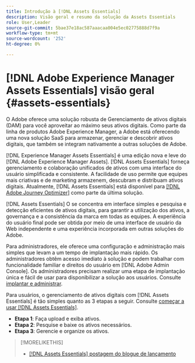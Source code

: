 ```yaml
---
title: Introdução à [!DNL Assets Essentials]
description: Visão geral e resumo da solução da Assets Essentials
role: User,Leader
source-git-commit: 5bae37e18ac587aaacaa004e5ec02775888d7f9a
workflow-type: tm+mt
source-wordcount: '252'
ht-degree: 0%

---
```


# [!DNL Adobe Experience Manager Assets Essentials] visão geral {#assets-essentials}

<!-- TBD: Update this banner to remove Beta label. 
![Banner image for beta docs](assets/do-not-localize/banner-image-beta-docs.png)
-->

O Adobe oferece uma solução robusta de Gerenciamento de ativos digitais (DAM) para você aproveitar ao máximo seus ativos digitais. Como parte da linha de produtos Adobe Experience Manager, a Adobe está oferecendo uma nova solução SaaS para armazenar, gerenciar e descobrir ativos digitais, que também se integram nativamente a outras soluções de Adobe.

[!DNL Experience Manager Assets Essentials] é uma edição nova e leve do  [!DNL Adobe Experience Manager Assets]. [!DNL Assets Essentials] forneça gerenciamento e colaboração unificados de ativos com uma interface do usuário simplificada e consistente. A facilidade de uso permite que equipes mais criativas e de marketing armazenem, descubram e distribuam ativos digitais. Atualmente, [!DNL Assets Essentials] está disponível para [[!DNL Adobe Journey Optimizer]](https://experienceleague.adobe.com/docs/journey-optimizer/using/ajo-home.html) como parte da última solução.

[!DNL Assets Essentials] O se concentra em interface simples e pesquisa e detecção eficientes de ativos digitais, para garantir a utilização dos ativos, a governança e a consistência da marca em todas as equipes. A experiência do usuário final pode ser obtida por meio de uma interface de usuário da Web independente e uma experiência incorporada em outras soluções do Adobe.

Para administradores, ele oferece uma configuração e administração mais simples que levam a um tempo de implantação mais rápido. Os administradores obtêm acesso imediato à solução e podem trabalhar com funcionalidade familiar e direitos do usuário em [!DNL Adobe Admin Console]. Os administradores precisam realizar uma etapa de implantação única e fácil de usar para disponibilizar a solução aos usuários. Consulte [implantar e administrar](/help/deploy-administer.md).

Para usuários, o gerenciamento de ativos digitais com [!DNL Assets Essentials] é tão simples quanto as 3 etapas a seguir. Consulte [começar a usar [!DNL Assets Essentials]](/help/get-started.md).

* **Etapa 1**: Faça upload e exiba ativos.
* **Etapa 2**: Pesquise e baixe os ativos necessários.
* **Etapa 3**: Gerencie e organize os ativos.

>[!MORELIKETHIS]
>
>* [[!DNL Assets Essentials] postagem do blogue de lançamento](https://blog.adobe.com/en/publish/2021/04/27/introducing-adobe-experience-manager-assets-essentials-to-simplify-collaboration-across-teams.html)